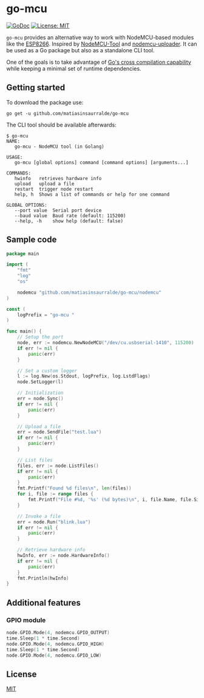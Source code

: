 go-mcu
==

[![GoDoc](https://godoc.org/github.com/urfave/cli?status.svg)](https://godoc.org/github.com/matiasinsaurralde/go-mcu/nodemcu)
[![License: MIT](https://img.shields.io/badge/License-MIT-yellow.svg)](https://opensource.org/licenses/MIT)


`go-mcu` provides an alternative way to work with NodeMCU-based modules like the [ESP8266](https://www.espressif.com/en/products/socs/esp8266). Inspired by [NodeMCU-Tool](https://github.com/andidittrich/NodeMCU-Tool) and [nodemcu-uploader](https://github.com/kmpm/nodemcu-uploader). It can be used as a Go package but also as a standalone CLI tool.

One of the goals is to take advantage of [Go's cross compilation capability](https://dave.cheney.net/tag/cross-compilation) while keeping a minimal set of runtime dependencies.

## Getting started

To download the package use:

```
go get -u github.com/matiasinsaurralde/go-mcu
```

The CLI tool should be available afterwards:

```
$ go-mcu
NAME:
   go-mcu - NodeMCU tool (in Golang)

USAGE:
   go-mcu [global options] command [command options] [arguments...]

COMMANDS:
   hwinfo   retrieves hardware info
   upload   upload a file
   restart  trigger node restart
   help, h  Shows a list of commands or help for one command

GLOBAL OPTIONS:
   --port value  Serial port device
   --baud value  Baud rate (default: 115200)
   --help, -h    show help (default: false)

```

## Sample code

```go
package main

import (
	"fmt"
	"log"
	"os"

	nodemcu "github.com/matiasinsaurralde/go-mcu/nodemcu"
)

const (
	logPrefix = "go-mcu "
)

func main() {
	// Setup the port
	node, err := nodemcu.NewNodeMCU("/dev/cu.usbserial-1410", 115200)
	if err != nil {
		panic(err)
	}

	// Set a custom logger
	l := log.New(os.Stdout, logPrefix, log.LstdFlags)
	node.SetLogger(l)

	// Initialization
	err = node.Sync()
	if err != nil {
		panic(err)
	}

	// Upload a file
	err = node.SendFile("test.lua")
	if err != nil {
		panic(err)
	}

	// List files
	files, err := node.ListFiles()
	if err != nil {
		panic(err)
	}
	fmt.Printf("Found %d files\n", len(files))
	for i, file := range files {
		fmt.Printf("File #%d, '%s' (%d bytes)\n", i, file.Name, file.Size)
	}

	// Invoke a file
	err = node.Run("blink.lua")
	if err != nil {
		panic(err)
	}

	// Retrieve hardware info
	hwInfo, err := node.HardwareInfo()
	if err != nil {
		panic(err)
	}
	fmt.Println(hwInfo)
}
```

## Additional features

### GPIO module

```go
node.GPIO.Mode(4, nodemcu.GPIO_OUTPUT)
time.Sleep(1 * time.Second)
node.GPIO.Mode(4, nodemcu.GPIO_HIGH)
time.Sleep(1 * time.Second)
node.GPIO.Mode(4, nodemcu.GPIO_LOW)
```

## License

[MIT](README.md)

